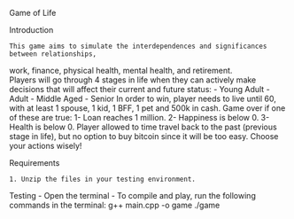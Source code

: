 Game of Life 

Introduction

    This game aims to simulate the interdependences and significances between relationships,
work, finance, physical health, mental health, and retirement.	
    Players will go through 4 stages in life when they can actively make decisions that will affect their current and future status:
    - Young Adult
    - Adult
    - Middle Aged
    - Senior
    In order to win, player needs to live until 60, with at least 1 spouse, 1 kid, 1 BFF, 1 pet and 500k in cash.
    Game over if one of these are true:
    1- Loan reaches 1 million.
    2- Happiness is below 0.
    3- Health is below 0.
    Player allowed to time travel back to the past (previous stage in life), but no option to buy bitcoin since it will be too easy.
    Choose your actions wisely!
	
Requirements

    1. Unzip the files in your testing environment.

Testing
	- Open the terminal
	- To compile and play, run the following commands in the terminal:
		g++ main.cpp -o game
    ./game
    
